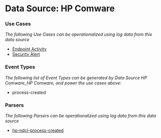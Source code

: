 Data Source: HP Comware
=======================

### Use Cases

_The following Use Cases can be operationalized using log data from this data source_

* [Endpoint Activity](usecase_endpoint_activity.md)
* [Security Alert](usecase_security_alert.md)


### Event Types

_The following list of Event Types can be generated by Data Source HP Comware_HP Comware, and power the use cases above:_

- process-created


### Parsers

_The following Parsers can be operationalized using log data from this data source_

* [hp-ndcl-process-created](parserContent_hp-ndcl-process-created.md)
